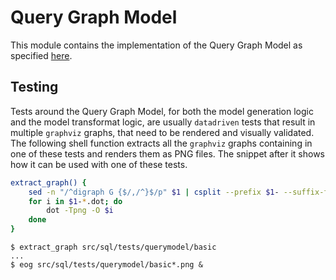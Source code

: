 # Query Graph Model

This module contains the implementation of the Query Graph Model as specified
[here](../../../../doc/developer/design/20210707_qgm_sql_high_level_representation.md).

## Testing

Tests around the Query Graph Model, for both the model generation logic and the
model transformat logic, are usually `datadriven` tests that result in multiple
`graphviz` graphs, that need to be rendered and visually validated. The following
shell function extracts all the `graphviz` graphs containing in one of these tests
and renders them as PNG files. The snippet after it shows how it can be used with
one of these tests.


```sh
extract_graph() {
    sed -n "/^digraph G {$/,/^}$/p" $1 | csplit --prefix $1- --suffix-format "%04d.dot" --elide-empty-files - '/^digraph G {$/' '{*}'
    for i in $1-*.dot; do
        dot -Tpng -O $i
    done
}
```

```
$ extract_graph src/sql/tests/querymodel/basic
...
$ eog src/sql/tests/querymodel/basic*.png &
```
